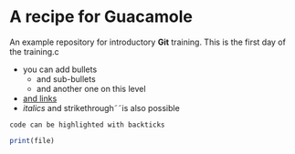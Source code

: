 # A recipe for Guacamole
An example repository for introductory **Git** training. This is the first day of the training.c

<!-- HTML -->

 - you can add bullets
   - and sub-bullets
   - and another one on this level
 - [and links](https://bio-it.embl.de)
 - *italics* and strikethrough˜˜is also possible
 
 `code can be highlighted with backticks`
 
 ```for file in filenames:
 print(file)
 ```
 
 
